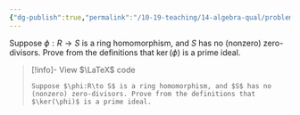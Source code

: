 ```yaml
---
{"dg-publish":true,"permalink":"/10-19-teaching/14-algebra-qual/problem-bank/pool-problems/ring-theory/proving-an-ideal-is-prime/","tags":["ring_theory"],"updated":"2025-03-14T15:24:01-07:00"}
---
```


Suppose $\phi:R\to S$ is a ring homomorphism, and $S$ has no (nonzero) zero-divisors. Prove from the definitions that $\ker(\phi)$ is a prime ideal.

> [!info]- View $\LaTeX$ code
> ```
> Suppose $\phi:R\to S$ is a ring homomorphism, and $S$ has no (nonzero) zero-divisors. Prove from the definitions that $\ker(\phi)$ is a prime ideal.
> ```